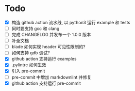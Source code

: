 # Todo

- [x] 构造 github action 流水线, 以 python3 运行 example 和 tests
- [ ] 同时要支持 gcc 和 clang
- [ ] 完成 CHANGELOG 并发布一个 1.0.0 版本
- [ ] 补全文档
- [ ] blade 如何实现 header 可见性限制的?
- [ ] 如何支持 gdb 调试?
- [x] github action 支持运行 examples
- [x] .pylintrc 如何生效
- [x] 引入 pre-commit
- [ ] pre-commit 中增加 markdownlint 并修复
- [x] github action 支持运行 pre-commit
